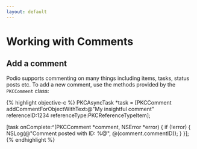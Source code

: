 ```yaml
---
layout: default
---
```

# Working with Comments

## Add a comment

Podio supports commenting on many things including items, tasks, status posts etc. To add a new comment, use the methods provided by the `PKCComment` class:

{% highlight objective-c %}
PKCAsyncTask *task = [PKCComment addCommentForObjectWithText:@"My insightful comment" referenceID:1234 referenceType:PKCReferenceTypeItem];

[task onComplete:^(PKCComment *comment, NSError *error) {
  if (!error) {
    NSLog(@"Comment posted with ID: %@", @(comment.commentID));
  }
}];
{% endhighlight %}